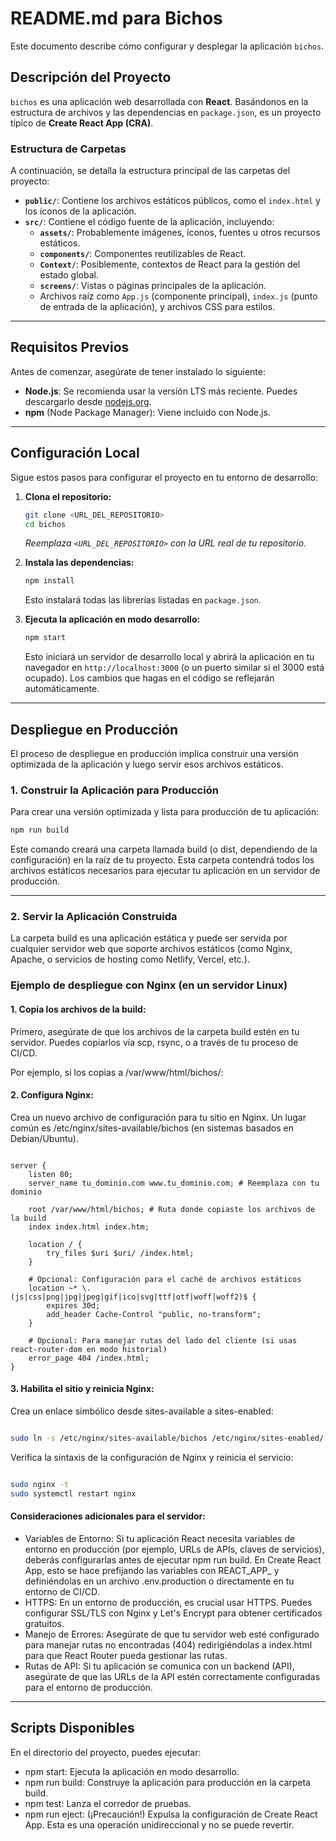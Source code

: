 # README.md para Bichos

Este documento describe cómo configurar y desplegar la aplicación `bichos`.

## Descripción del Proyecto

`bichos` es una aplicación web desarrollada con **React**. Basándonos en la estructura de archivos y las dependencias en `package.json`, es un proyecto típico de **Create React App (CRA)**.

### Estructura de Carpetas

A continuación, se detalla la estructura principal de las carpetas del proyecto:

* **`public/`**: Contiene los archivos estáticos públicos, como el `index.html` y los íconos de la aplicación.
* **`src/`**: Contiene el código fuente de la aplicación, incluyendo:
    * **`assets/`**: Probablemente imágenes, íconos, fuentes u otros recursos estáticos.
    * **`components/`**: Componentes reutilizables de React.
    * **`Context/`**: Posiblemente, contextos de React para la gestión del estado global.
    * **`screens/`**: Vistas o páginas principales de la aplicación.
    * Archivos raíz como `App.js` (componente principal), `index.js` (punto de entrada de la aplicación), y archivos CSS para estilos.

---

## Requisitos Previos

Antes de comenzar, asegúrate de tener instalado lo siguiente:

* **Node.js**: Se recomienda usar la versión LTS más reciente. Puedes descargarlo desde [nodejs.org](https://nodejs.org/).
* **npm** (Node Package Manager): Viene incluido con Node.js.

---

## Configuración Local

Sigue estos pasos para configurar el proyecto en tu entorno de desarrollo:

1.  **Clona el repositorio:**
    ```bash
    git clone <URL_DEL_REPOSITORIO>
    cd bichos
    ```
    *Reemplaza `<URL_DEL_REPOSITORIO>` con la URL real de tu repositorio.*

2.  **Instala las dependencias:**
    ```bash
    npm install
    ```
    Esto instalará todas las librerías listadas en `package.json`.

3.  **Ejecuta la aplicación en modo desarrollo:**
    ```bash
    npm start
    ```
    Esto iniciará un servidor de desarrollo local y abrirá la aplicación en tu navegador en `http://localhost:3000` (o un puerto similar si el 3000 está ocupado). Los cambios que hagas en el código se reflejarán automáticamente.

---

## Despliegue en Producción

El proceso de despliegue en producción implica construir una versión optimizada de la aplicación y luego servir esos archivos estáticos.

### 1. Construir la Aplicación para Producción

Para crear una versión optimizada y lista para producción de tu aplicación:

```bash
npm run build
```
Este comando creará una carpeta llamada build (o dist, dependiendo de la configuración) en la raíz de tu proyecto. Esta carpeta contendrá todos los archivos estáticos necesarios para ejecutar tu aplicación en un servidor de producción.

---

### 2. Servir la Aplicación Construida

La carpeta build es una aplicación estática y puede ser servida por cualquier servidor web que soporte archivos estáticos (como Nginx, Apache, o servicios de hosting como Netlify, Vercel, etc.).

### Ejemplo de despliegue con Nginx (en un servidor Linux)
#### 1. Copia los archivos de la build:
Primero, asegúrate de que los archivos de la carpeta build estén en tu servidor. Puedes copiarlos vía scp, rsync, o a través de tu proceso de CI/CD.

Por ejemplo, si los copias a /var/www/html/bichos/:

#### 2. Configura Nginx:
Crea un nuevo archivo de configuración para tu sitio en Nginx. Un lugar común es /etc/nginx/sites-available/bichos (en sistemas basados en Debian/Ubuntu).

```Nginx

server {
    listen 80;
    server_name tu_dominio.com www.tu_dominio.com; # Reemplaza con tu dominio

    root /var/www/html/bichos; # Ruta donde copiaste los archivos de la build
    index index.html index.htm;

    location / {
        try_files $uri $uri/ /index.html;
    }

    # Opcional: Configuración para el caché de archivos estáticos
    location ~* \.(js|css|png|jpg|jpeg|gif|ico|svg|ttf|otf|woff|woff2)$ {
        expires 30d;
        add_header Cache-Control "public, no-transform";
    }

    # Opcional: Para manejar rutas del lado del cliente (si usas react-router-dom en modo historial)
    error_page 404 /index.html;
}
```

#### 3. Habilita el sitio y reinicia Nginx:
Crea un enlace simbólico desde sites-available a sites-enabled:

```Bash

sudo ln -s /etc/nginx/sites-available/bichos /etc/nginx/sites-enabled/
```

Verifica la sintaxis de la configuración de Nginx y reinicia el servicio:

```Bash

sudo nginx -t
sudo systemctl restart nginx
```

#### Consideraciones adicionales para el servidor:

* Variables de Entorno: Si tu aplicación React necesita variables de entorno en producción (por ejemplo, URLs de APIs, claves de servicios), deberás configurarlas antes de ejecutar npm run build. En Create React App, esto se hace prefijando las variables con REACT_APP_ y definiéndolas en un archivo .env.production o directamente en tu entorno de CI/CD.
* HTTPS: En un entorno de producción, es crucial usar HTTPS. Puedes configurar SSL/TLS con Nginx y Let's Encrypt para obtener certificados gratuitos.
* Manejo de Errores: Asegúrate de que tu servidor web esté configurado para manejar rutas no encontradas (404) redirigiéndolas a index.html para que React Router pueda gestionar las rutas.
* Rutas de API: Si tu aplicación se comunica con un backend (API), asegúrate de que las URLs de la API estén correctamente configuradas para el entorno de producción.

---

## Scripts Disponibles
En el directorio del proyecto, puedes ejecutar:

* npm start: Ejecuta la aplicación en modo desarrollo.
* npm run build: Construye la aplicación para producción en la carpeta build.
* npm test: Lanza el corredor de pruebas.
* npm run eject: (¡Precaución!) Expulsa la configuración de Create React App. Esta es una operación unidireccional y no se puede revertir.